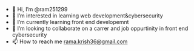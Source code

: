 - 👋 Hi, I’m @ram251299
- 👀 I’m interested in learning web development&cybersecurity
- 🌱 I’m currently learning front end developemnt 
- 💞️ I’m looking to collaborate on a carrer and job oppurtinity in front end cybersecurity
- 📫 How to reach me rama.krish36@gmail.com

<!---
ram251299/ram251299 is a ✨ special ✨ repository because its `README.md` (this file) appears on your GitHub profile.
You can click the Preview link to take a look at your changes.
--->
